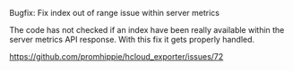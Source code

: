 Bugfix: Fix index out of range issue within server metrics

The code has not checked if an index have been really available within the
server metrics API response. With this fix it gets properly handled.

https://github.com/promhippie/hcloud_exporter/issues/72
